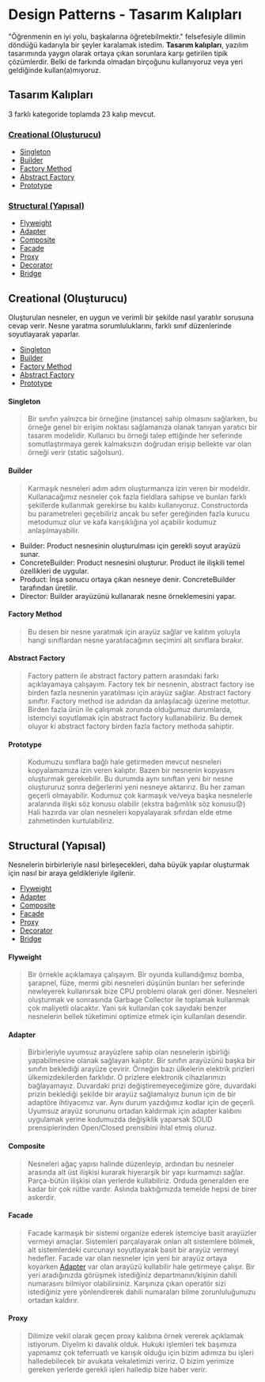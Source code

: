 


# Design Patterns - Tasarım Kalıpları

"Öğrenmenin en iyi yolu, başkalarına öğretebilmektir." felsefesiyle dilimin döndüğü kadarıyla bir şeyler karalamak istedim. **Tasarım kalıpları**, yazılım tasarımında yaygın olarak ortaya çıkan sorunlara karşı getirilen tipik çözümlerdir. Belki de farkında olmadan birçoğunu kullanıyoruz veya yeri geldiğinde kullan(a)mıyoruz.
## Tasarım Kalıpları

3 farklı kategoride toplamda 23 kalıp mevcut.

### [Creational (Oluşturucu)](#creational)
* [Singleton](#singleton)
* [Builder](#builder)
* [Factory Method](#factory)
*  [Abstract Factory](#abstractFactory)
* [Prototype](#prototype)
### [Structural (Yapısal)](#structural)

* [Flyweight](#flyweight)
* [Adapter](#adapter)
* [Composite](#composite)
*  [Facade](#facade)
* [Proxy](#proxy)
* [Decorator](#decorator)
* [Bridge](#bridge)

<h2 id="creational "> Creational (Oluşturucu)</h2>

Oluşturulan nesneler, en uygun ve verimli bir şekilde nasıl yaratılır sorusuna cevap verir. Nesne yaratma sorumluluklarını, farklı sınıf düzenlerinde soyutlayarak yaparlar.
* [Singleton](#singleton)
* [Builder](#builder)
* [Factory Method](#factory)
*  [Abstract Factory](#abstractFactory)
* [Prototype](#prototype)

<h4 id="singleton"> Singleton </h4>

> Bir sınıfın yalnızca bir örneğine (instance) sahip olmasını sağlarken, bu örneğe genel bir erişim noktası sağlamanıza olanak tanıyan yaratıcı bir tasarım modelidir. Kullanıcı bu örneği talep ettiğinde her seferinde somutlaştırmaya gerek kalmaksızın doğrudan erişip bellekte var olan örneği verir (static sağolsun).


<h4 id="builder"> Builder </h4>

> Karmaşık nesneleri adım adım oluşturmanıza izin veren bir modeldir. Kullanacağımız nesneler çok fazla fieldlara sahipse ve bunları farklı şekillerde kullanmak gerekirse bu kalıbı kullanıyoruz. Constructorda bu parametreleri geçebiliriz ancak bu sefer gereğinden fazla kurucu metodumuz olur ve kafa karışıklığına yol açabilir kodumuz anlaşılmayabilir. 


- Builder:  Product nesnesinin oluşturulması için gerekli soyut arayüzü sunar.
- ConcreteBuilder:  Product nesnesini oluşturur. Product ile ilişkili temel özellikleri de uygular.
- Product:  İnşa sonucu ortaya çıkan nesneye denir. ConcreteBuilder tarafından üretilir.
- Director:  Builder arayüzünü kullanarak nesne örneklemesini yapar.

<h4 id="factory">Factory Method</h4>

> Bu desen bir nesne yaratmak için arayüz sağlar ve kalıtım yoluyla hangi sınıflardan nesne yaratılacağının seçimini alt sınıflara bırakır.

<h4 id="abstractFactory">Abstract Factory</h4>

> Factory pattern ile abstract factory pattern arasındaki farkı açıklayamaya çalışayım. 
> Factory tek bir nesnenin, abstract factory ise birden fazla nesnenin yaratılması için arayüz sağlar.
> Abstract factory sınıftır. Factory method ise adından da anlaşılacağı üzerine metottur.
> Birden fazla ürün ile çalışmak zorunda olduğumuz durumlarda, istemciyi soyutlamak için abstract factory kullanabiliriz. Bu demek oluyor ki abstract factory birden fazla factory methoda sahiptir.

<h4 id="prototype">Prototype</h4>

> Kodumuzu sınıflara bağlı hale getirmeden mevcut nesneleri kopyalamamıza izin veren kalıptır. Bazen bir nesnenin kopyasını oluşturmak gerekebilir. Bu durumda aynı sınıftan yeni bir nesne oluştururuz sonra değerlerini yeni nesneye aktarırız. Bu her zaman geçerli olmayabilir. Kodumuz çok karmaşık ve/veya başka nesnelerle aralarında ilişki söz konusu olabilir (ekstra bağımlılık söz konusu:worried:)  Hali hazırda var olan nesneleri kopyalayarak sıfırdan elde etme zahmetinden kurtulabiliriz. 

<h2 id="structural">Structural (Yapısal)</h2>
Nesnelerin birbirleriyle nasıl birleşecekleri, daha büyük yapılar oluşturmak için nasıl bir araya geldikleriyle ilgilenir. 

* [Flyweight](#flyweight)
* [Adapter](#adapter)
* [Composite](#composite)
*  [Facade](#facade)
* [Proxy](#proxy)
* [Decorator](#decorator)
* [Bridge](#bridge)
 
<h4 id="flyweight">Flyweight</h4>

> Bir örnekle açıklamaya çalışayım. Bir oyunda kullandığımız bomba, şarapnel, füze, mermi gibi nesneleri düşünün bunları her seferinde newleyerek kullanırsak bize CPU problemi olarak geri döner. Nesneleri oluşturmak ve sonrasında Garbage Collector ile toplamak kullanmak çok maliyetli olacaktır. Yani sık kullanılan çok sayıdaki benzer nesnelerin bellek tüketimini optimize etmek için kullanılan desendir. 

<h4 id="adapter">Adapter</h4>

> Birbirleriyle uyumsuz arayüzlere sahip olan nesnelerin işbirliği yapabilmesine olanak sağlayan kalıptır. Bir sınıfın arayüzünü başka bir sınıfın beklediği arayüze çevirir. Örneğin bazı ülkelerin elektrik prizleri ülkemizdekilerden farklıdır. O prizlere elektronik cihazlarımızı bağlayamayız. Duvardaki prizi değiştiremeyeceğimize göre, duvardaki prizin beklediği şekilde bir arayüz sağlamalıyız bunun için de bir adaptöre ihtiyacımız var. Aynı durum yazdığımız kodlar için de geçerli. Uyumsuz arayüz sorununu ortadan kaldırmak için adapter kalıbını uygulamak yerine kodumuzda değişiklik yaparsak SOLID prensiplerinden Open/Closed prensibini ihlal etmiş oluruz.
 
 <h4 id="composite">Composite</h4>

> Nesneleri ağaç yapısı halinde düzenleyip, ardından bu nesneler arasında alt üst ilişkisi kurarak hiyerarşik bir yapı kurmamızı sağlar. Parça-bütün ilişkisi olan yerlerde kullabiliriz. Orduda generalden ere kadar bir çok rütbe vardır. Aslında baktığımızda temelde hepsi de birer askerdir. 

<h4 id="facade">Facade</h4>
 
> Facade karmaşık bir sistemi organize ederek istemciye basit arayüzler vermeyi amaçlar. Sistemleri parçalayarak onları alt sistemlere bölmek, alt sistemlerdeki curcunayı soyutlayarak basit bir arayüz vermeyi hedefler. Facade var olan nesneler için yeni bir arayüz ortaya koyarken [Adapter](#adapter) var olan arayüzü kullabilir hale getirmeye çalışır. Bir yeri aradığınızda görüşmek istediğiniz departmanın/kişinin dahili numarasını bilmiyor olabilirsiniz. Karşınıza çıkan operatör sizi istediğiniz yere yönlendirerek dahili numaraları bilme zorunluluğunuzu ortadan kaldırır.	

<h4 id="proxy">Proxy</h4>

> Dilimize vekil olarak geçen proxy kalıbına örnek vererek açıklamak istiyorum. Diyelim ki davalık olduk. Hukuki işlemleri tek başımıza yapmamız çok teferruatlı ve karışık olduğu için bizim adımıza bu işleri halledebilecek bir avukata vekaletimizi veririz. O bizim yerimize gereken yerlerde gerekli işleri halledip bize haber verir.
